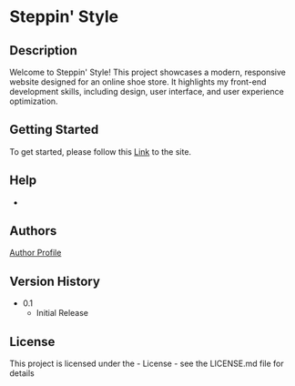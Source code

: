 # Steppin' Style

## Description

Welcome to Steppin' Style! This project showcases a modern, responsive website designed for an online shoe store. 
It highlights my front-end development skills, including design, user interface, and user experience optimization.

## Getting Started

To get started, please follow this [Link](https://chrome4.github.io/Mock-Shoe-Website/) to the site. 

## Help

-

## Authors

[Author Profile](https://github.com/Chrome4)

## Version History

* 0.1
    * Initial Release

## License

This project is licensed under the - License - see the LICENSE.md file for details
